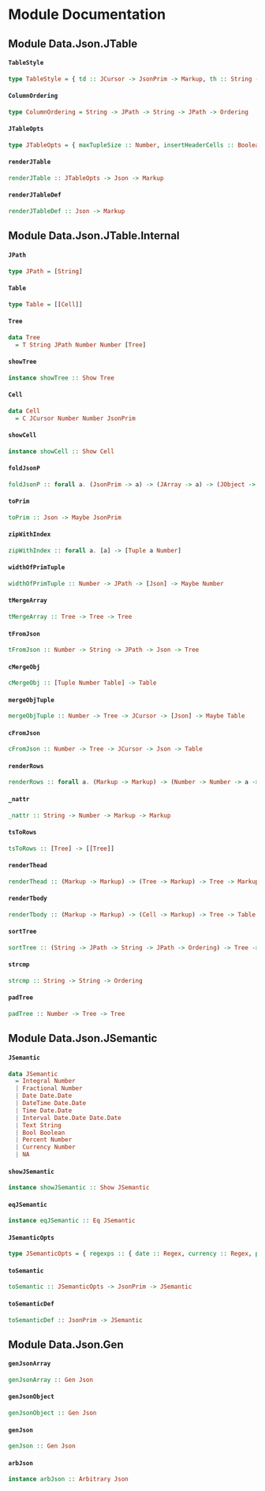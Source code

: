 # Module Documentation

## Module Data.Json.JTable

#### `TableStyle`

``` purescript
type TableStyle = { td :: JCursor -> JsonPrim -> Markup, th :: String -> JPath -> Markup, tr :: Markup -> Markup, table :: Markup -> Markup }
```

#### `ColumnOrdering`

``` purescript
type ColumnOrdering = String -> JPath -> String -> JPath -> Ordering
```


#### `JTableOpts`

``` purescript
type JTableOpts = { maxTupleSize :: Number, insertHeaderCells :: Boolean, columnOrdering :: ColumnOrdering, style :: TableStyle }
```


#### `renderJTable`

``` purescript
renderJTable :: JTableOpts -> Json -> Markup
```


#### `renderJTableDef`

``` purescript
renderJTableDef :: Json -> Markup
```



## Module Data.Json.JTable.Internal

#### `JPath`

``` purescript
type JPath = [String]
```

#### `Table`

``` purescript
type Table = [[Cell]]
```

#### `Tree`

``` purescript
data Tree
  = T String JPath Number Number [Tree]
```

#### `showTree`

``` purescript
instance showTree :: Show Tree
```


#### `Cell`

``` purescript
data Cell
  = C JCursor Number Number JsonPrim
```

#### `showCell`

``` purescript
instance showCell :: Show Cell
```


#### `foldJsonP`

``` purescript
foldJsonP :: forall a. (JsonPrim -> a) -> (JArray -> a) -> (JObject -> a) -> Json -> a
```


#### `toPrim`

``` purescript
toPrim :: Json -> Maybe JsonPrim
```


#### `zipWithIndex`

``` purescript
zipWithIndex :: forall a. [a] -> [Tuple a Number]
```


#### `widthOfPrimTuple`

``` purescript
widthOfPrimTuple :: Number -> JPath -> [Json] -> Maybe Number
```

#### `tMergeArray`

``` purescript
tMergeArray :: Tree -> Tree -> Tree
```

#### `tFromJson`

``` purescript
tFromJson :: Number -> String -> JPath -> Json -> Tree
```

#### `cMergeObj`

``` purescript
cMergeObj :: [Tuple Number Table] -> Table
```

#### `mergeObjTuple`

``` purescript
mergeObjTuple :: Number -> Tree -> JCursor -> [Json] -> Maybe Table
```

#### `cFromJson`

``` purescript
cFromJson :: Number -> Tree -> JCursor -> Json -> Table
```

#### `renderRows`

``` purescript
renderRows :: forall a. (Markup -> Markup) -> (Number -> Number -> a -> Markup) -> [[a]] -> Markup
```

#### `_nattr`

``` purescript
_nattr :: String -> Number -> Markup -> Markup
```


#### `tsToRows`

``` purescript
tsToRows :: [Tree] -> [[Tree]]
```

#### `renderThead`

``` purescript
renderThead :: (Markup -> Markup) -> (Tree -> Markup) -> Tree -> Markup
```


#### `renderTbody`

``` purescript
renderTbody :: (Markup -> Markup) -> (Cell -> Markup) -> Tree -> Table -> Markup
```


#### `sortTree`

``` purescript
sortTree :: (String -> JPath -> String -> JPath -> Ordering) -> Tree -> Tree
```

#### `strcmp`

``` purescript
strcmp :: String -> String -> Ordering
```


#### `padTree`

``` purescript
padTree :: Number -> Tree -> Tree
```


## Module Data.Json.JSemantic

#### `JSemantic`

``` purescript
data JSemantic
  = Integral Number
  | Fractional Number
  | Date Date.Date
  | DateTime Date.Date
  | Time Date.Date
  | Interval Date.Date Date.Date
  | Text String
  | Bool Boolean
  | Percent Number
  | Currency Number
  | NA 
```


#### `showJSemantic`

``` purescript
instance showJSemantic :: Show JSemantic
```


#### `eqJSemantic`

``` purescript
instance eqJSemantic :: Eq JSemantic
```


#### `JSemanticOpts`

``` purescript
type JSemanticOpts = { regexps :: { date :: Regex, currency :: Regex, percent :: Regex } }
```


#### `toSemantic`

``` purescript
toSemantic :: JSemanticOpts -> JsonPrim -> JSemantic
```

#### `toSemanticDef`

``` purescript
toSemanticDef :: JsonPrim -> JSemantic
```



## Module Data.Json.Gen

#### `genJsonArray`

``` purescript
genJsonArray :: Gen Json
```


#### `genJsonObject`

``` purescript
genJsonObject :: Gen Json
```


#### `genJson`

``` purescript
genJson :: Gen Json
```


#### `arbJson`

``` purescript
instance arbJson :: Arbitrary Json
```




